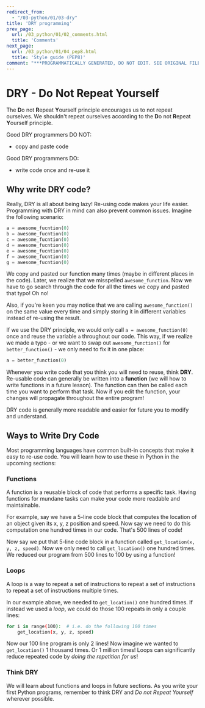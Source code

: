 ```yaml
---
redirect_from:
  - "/03-python/01/03-dry"
title: 'DRY programming'
prev_page:
  url: /03_python/01/02_comments.html
  title: 'Comments'
next_page:
  url: /03_python/01/04_pep8.html
  title: 'Style guide (PEP8)'
comment: "***PROGRAMMATICALLY GENERATED, DO NOT EDIT. SEE ORIGINAL FILES IN /content***"
---
```

# DRY - Do Not Repeat Yourself

The **D**o not **R**epeat **Y**ourself principle encourages us to not repeat ourselves. We shouldn't repeat ourselves according to the **D**o not **R**epeat **Y**ourself principle.

Good DRY programmers DO NOT:

- copy and paste code

Good DRY programmers DO:

- write code once and re-use it

## Why write DRY code?

Really, DRY is all about being lazy! Re-using code makes your life easier. Programming with DRY in mind can also prevent common issues. Imagine the following scenario:

```Python
a = awesome_fucntion(0)
b = awesome_fucntion(0)
c = awesome_fucntion(0)
d = awesome_fucntion(0)
e = awesome_fucntion(0)
f = awesome_fucntion(0)
g = awesome_fucntion(0)
```

We copy and pasted our function many times (maybe in different places in the code). Later, we realize that we misspelled `awesome_function`. Now we have to go search through the code for all the times we copy and pasted that typo! Oh no!

Also, if you're keen you may notice that we are calling `awesome_function()` on the same value every time and simply storing it in different variables instead of re-using the result.

If we use the DRY principle, we would only call `a = awesome_function(0)` once and reuse the variable `a` throughout our code. This way, if we realize we made a typo - or we want to swap out `awesome_function()` for `better_function()` - we only need to fix it in one place:

```Python
a = better_function(0)
```

Whenever you write code that you think you will need to reuse, think **DRY**. Re-usable code can generally be written into a **function** (we will how to write functions in a future lesson). The function can then be called each time you want to perform that task. Now if you edit the function, your changes will propagate throughout the entire program!

DRY code is generally more readable and easier for future you to modify and understand.

## Ways to Write Dry Code

Most programming languages have common built-in concepts that make it easy to re-use code. You will learn how to use these in Python in the upcoming sections:

### Functions

A function is a reusable block of code that performs a specific task. Having functions for mundane tasks can make your code more readable and maintainable.

For example, say we have a 5-line code block that computes the location of an object given its x, y, z position and speed. Now say we need to do this computation one hundred times in our code. That's 500 lines of code!

Now say we put that 5-line code block in a function called `get_location(x, y, z, speed)`. Now we only need to call `get_location()` one hundred times. We reduced our program from 500 lines to 100 by using a function!

### Loops

A loop is a way to repeat a set of instructions to repeat a set of instructions to repeat a set of instructions multiple times.

In our example above, we needed to `get_location()` one hundred times. If instead we used a *loop*, we could do those 100 repeats in only a couple lines:

```bash
for i in range(100):  # i.e. do the following 100 times
    get_location(x, y, z, speed)
```

Now our 100 line program is only 2 lines! Now imagine we wanted to `get_location()` 1 thousand times. Or 1 million times! Loops can significantly reduce repeated code by *doing the repetition for us*!

### Think DRY

We will learn about functions and loops in future sections. As you write your first Python programs, remember to think DRY and *Do not Repeat Yourself* wherever possible.
